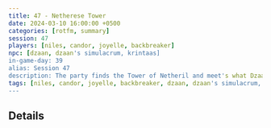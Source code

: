 ```yaml
---
title: 47 - Netherese Tower
date: 2024-03-10 16:00:00 +0500
categories: [rotfm, summary]
session: 47
players: [niles, candor, joyelle, backbreaker]
npc: [dzaan, dzaan's simulacrum, krintaas]
in-game-day: 39
alias: Session 47
description: The party finds the Tower of Netheril and meet's what Dzaan left behind.
tags: [niles, candor, joyelle, backbreaker, dzaan, dzaan's simulacrum, krintaas]
---
```


## Details